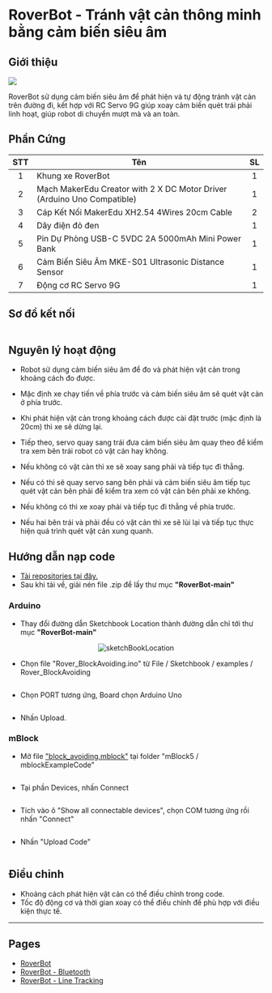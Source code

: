 # RoverBot - Tránh vật cản thông minh bằng cảm biến siêu âm

## Giới thiệu

![](/image/obstacleAvoiding_truocCheoTrai_logo.png)

RoverBot sử dụng cảm biến siêu âm để phát hiện và tự động tránh vật cản trên đường đi, kết hợp với RC Servo 9G giúp xoay cảm biến quét trái phải linh hoạt, giúp robot di chuyển mượt mà và an toàn.

## Phần Cứng

| STT | Tên                                                                     | SL |
|:---:|-------------------------------------------------------------------------|:--:|
|  1  | Khung xe RoverBot                                                       |  1 |
|  2  | Mạch MakerEdu Creator with 2 X DC Motor Driver (Arduino Uno Compatible) |  1 |
|  3  | Cáp Kết Nối MakerEdu XH2.54 4Wires 20cm Cable                           |  2 |
|  4  | Dây điện đỏ đen                                                         |  1 |
|  5  | Pin Dự Phòng USB-C 5VDC 2A 5000mAh Mini Power Bank                      |  1 |
|  6  | Cảm Biến Siêu Âm MKE-S01 Ultrasonic Distance Sensor                     |  1 |
| 7   | Động cơ RC Servo 9G                                                     |  1 |

## Sơ đồ kết nối

<div align="center">
    <img src="../../image/cirkit_obstacleAvoiding.png" alt="">
</div>

## Nguyên lý hoạt động

- Robot sử dụng cảm biến siêu âm để đo và phát hiện vật cản trong khoảng cách đo được.

- Mặc định xe chạy tiến về phía trước và cảm biến siêu âm sẽ quét vật cản ở phía trước.

- Khi phát hiện vật cản trong khoảng cách được cài đặt trước (mặc định là 20cm) thì xe sẽ dừng lại.

- Tiếp theo, servo quay sang trái đưa cảm biến siêu âm quay theo để kiểm tra xem bên trái robot có vật cản hay không.

- Nếu không có vật cản thì xe sẽ xoay sang phải và tiếp tục đi thẳng.

- Nếu có thì sẽ quay servo sang bên phải và cảm biến siêu âm tiếp tục quét vật cản bên phải để kiểm tra xem có vật cản bên phải xe không.

- Nếu không có thì xe xoay phải và tiếp tục đi thẳng về phía trước.

- Nếu hai bên trái và phải đều có vật cản thì xe sẽ lùi lại và tiếp tục thực hiện quá trình quét vật cản xung quanh.

## Hướng dẫn nạp code

- [Tải repositories tại đây.](https://github.com/makerlabvn/RoverBot/archive/refs/heads/main.zip)
- Sau khi tải về, giải nén file .zip để lấy thư mục **"RoverBot-main"**

### Arduino

- Thay đổi đường dẫn Sketchbook Location thành đường dẫn chỉ tới thư mục **"RoverBot-main"**

<div align="center">
    <img src="../../image/sketchBookLoc.png" alt="sketchBookLocation">
</div>

- Chọn file "Rover_BlockAvoiding.ino" từ File / Sketchbook / examples / Rover_BlockAvoiding

<div align="center">
    <img src="../../image/blockAvoidingExample.png" alt="">
</div>

- Chọn PORT tương ứng, Board chọn Arduino Uno

<div align="center">
    <img src="../../image/boardArduinoUno.png" alt="">
</div>

- Nhấn Upload.

### mBlock

- Mở file ["block_avoiding.mblock"](../../mBlock5/mblockExampleCode/block_avoiding.mblock) tại folder "mBlock5 / mblockExampleCode"

<div align="center">
    <img src="../../image/blockAvoidingExampleMblock.png" alt="">
</div>

- Tại phần Devices, nhấn Connect

<div align="center">
    <img src="../../image/mblockConnect.png" alt="">
</div>

- Tích vào ô "Show all connectable devices", chọn COM tương ứng rồi nhấn "Connect"

<div align="center">
    <img src="../../image/mblockShowAllConnectAble.png" alt="">
</div>

- Nhấn "Upload Code"

<div align="center">
    <img src="../../image/mblockUpload.png" alt="">
</div>

## Điều chỉnh

- Khoảng cách phát hiện vật cản có thể điều chỉnh trong code.
- Tốc độ động cơ và thời gian xoay có thể điều chỉnh để phù hợp với điều kiện thực tế.

---

## Pages

- [RoverBot](/README.md)
- [RoverBot - Bluetooth](/examples/Rover_Bluetooth/readme.md)
- [RoverBot - Line Tracking](/examples/Rover_LineTracking/readme.md)
